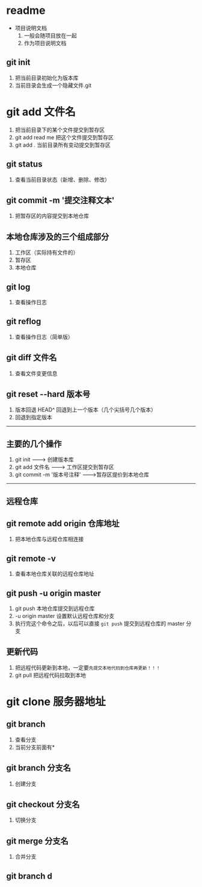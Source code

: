 # readme

+ 项目说明文档 
    1. 一般会随项目放在一起
    2. 作为项目说明文档

## git init
1. 把当前目录初始化为版本库
2. 当前目录会生成一个隐藏文件.git

# git add 文件名
1. 把当前目录下的某个文件提交到暂存区
2. git add read me 把这个文件提交到暂存区
3. git add . 当前目录所有变动提交到暂存区

## git status
1. 查看当前目录状态（新增、删除、修改）

## git commit -m '提交注释文本'
1. 把暂存区的内容提交到本地仓库

## 本地仓库涉及的三个组成部分
1. 工作区（实际持有文件的）
2. 暂存区
3. 本地仓库

## git log
1. 查看操作日志

## git reflog
1. 查看操作日志（简单版）

## git diff 文件名
1. 查看文件变更信息

## git reset --hard 版本号
1. 版本回退 HEAD^ 回退到上一个版本（几个尖括号几个版本）
2. 回退到指定版本

---

## 主要的几个操作
1. git init ---> 创建版本库
2. git add 文件名 ---> 工作区提交到暂存区
3. git commit -m '版本号注释' --->暂存区提价到本地仓库

---

## 远程仓库

## git remote add origin 仓库地址

1. 把本地仓库与远程仓库相连接

## git remote -v
1. 查看本地仓库关联的远程仓库地址

## git push -u origin master
1. git push 本地仓库提交到远程仓库
2. -u origin master 设置默认远程仓库和分支
3. 执行完这个命令之后，以后可以直接 `git push` 提交到远程仓库的 master 分支

## 更新代码
1. 把远程代码更新到本地，一定要`先提交本地代码到仓库再更新！！！`
2. git pull 把远程代码拉取到本地

# git clone 服务器地址

## git branch
1. 查看分支
2. 当前分支前面有*

## git branch 分支名
1. 创建分支

## git checkout 分支名
1. 切换分支

## git merge 分支名
1. 合并分支

## git branch d